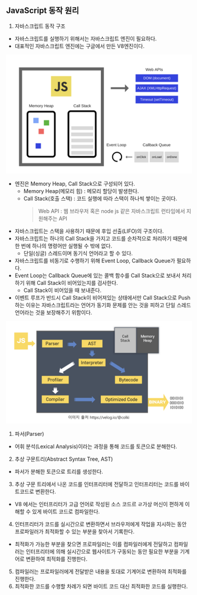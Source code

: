 ## JavaScript 동작 원리

1. 자바스크립트 동작 구조

- 자바스크립트를 실행하기 위해서는 자바스크립트 엔진이 필요하다.
- 대표적인 자바스크립트 엔진에는 구글에서 만든 V8엔진이다.

<img width="949" alt="자바스크립트 동작 구조" src="../Img/JS동작원리.png">

- 엔진은 Memory Heap, Call Stack으로 구성되어 있다.
  - Memory Heap(메모리 힘) : 메모리 할당이 발생한다.
  - Call Stack(호출 스택) : 코드 실행에 따라 스택이 하나씩 쌓이는 곳이다.
    > Web API : 웹 브라우저 혹은 node js 같은 자바스크립트 런타임에서 지원해주는 API
- 자바스크립트는 스택을 사용하기 때문에 후입 선출(LIFO)의 구조이다.
- 자바스크립트는 하나의 Call Stack을 가지고 코드를 순차적으로 처리하기 때문에 한 번에 하나의 명령어만 실행될 수 밖에 없다.
  - 단일(싱글) 스레드이며 동기식 언어라고 할 수 있다.
- 자바스크립트를 비동기로 수행하기 위해 Event Loop, Callback Queue가 필요하다.
- Event Loop는 Callback Queue에 있는 콜백 함수를 Call Stack으로 보내서 처리하기 위해 Call Stack이 비어있는지를 검사한다.
  - Call Stack이 비어있을 때 보내준다.
- 이벤트 루프가 반드시 Call Stack이 비어져있는 상태에서만 Call Stack으로 Push하는 이유는 자바스크립트라는 언어가 동기화 문제를 안는 것을 피하고 단일 스레드 언어라는 것을 보장해주기 위함이다.

<img width="949" alt="자바스크립트 동작 구조" src="../Img/JS동작원리2.png">

1. 파서(Parser)

- 어휘 분석(Lexical Analysis)이라는 과정을 통해 코드를 토큰으로 분해한다.

2. 추상 구문트리(Abstract Syntax Tree, AST)

- 파서가 분해한 토큰으로 트리를 생성한다.

3. 추상 구문 트리에서 나온 코드를 인터프리터에 전달하고 인터프리터는 코드를 바이트코드로 변환한다.

- V8 에서는 인터프리터가 고급 언어로 작성된 소스 코드르 ㄹ가상 머신이 편하게 이해할 수 있게 바이트 코드로 컴파일한다.

4. 인터프리터가 코드를 실시간으로 변환하면서 브라우저에게 작업을 지시하는 동안 프로파일러가 최적화할 수 있는 부분을 찾아서 기록한다.

- 최적화가 가능한 부분을 찾으면 프로파일러는 이를 컴파일러에게 전달하고 컴파일러는 인터프리터에 의해 실시간으로 웹사이트가 구동되는 동안 필요한 부분을 기계어로 변환하여 최적화를 진행한다.

5. 컴파일러는 프로파일러에게 전달받은 내용을 토대로 기계어로 변환하여 최적화를 진행한다.
6. 최적화한 코드를 수행할 차례가 되면 바이트 코드 대신 최적화한 코드를 실행한다.
